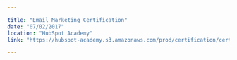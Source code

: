 ```yaml
---

title: "Email Marketing Certification"
date: "07/02/2017"
location: "HubSpot Academy"
link: "https://hubspot-academy.s3.amazonaws.com/prod/certification/certificate-pdfs/BD726ACA779148C382F574BF88638E07"

---
```

